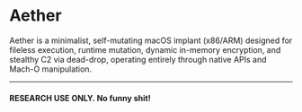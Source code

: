 # Aether

Aether is a minimalist, self-mutating macOS implant (x86/ARM) designed for fileless execution, runtime mutation, dynamic in-memory encryption, and stealthy C2 via dead-drop, operating entirely through native APIs and Mach-O manipulation.

---

#### RESEARCH USE ONLY. No funny shit!
